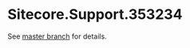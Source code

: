 # Sitecore.Support.353234

See [master branch](https://github.com/sitecoresupport/Sitecore.Support.353234) for details.